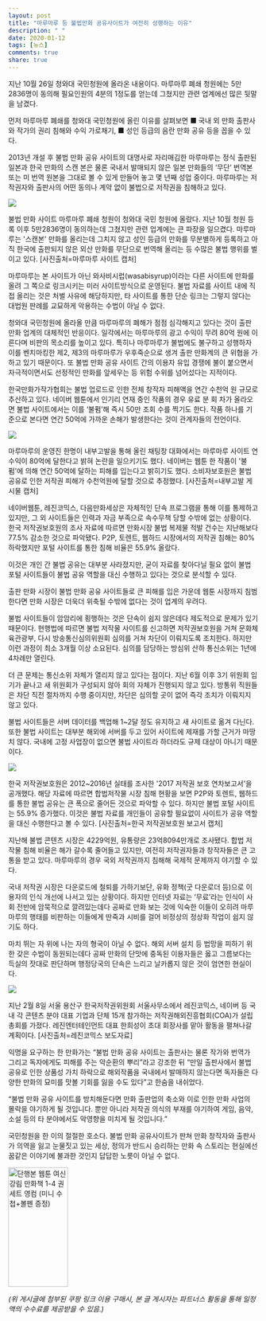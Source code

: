 ```yaml
---
layout: post
title: "마루마루 등 불법만화 공유사이트가 여전히 성행하는 이유"
description: " "
date: 2020-01-12
tags: [뉴스]
comments: true
share: true
---
```




지난 10월 26일 청와대 국민청원에 올라온 내용이다. 마루마루 폐쇄 청원에는 5만2836명이 동의해 필요인원의 4분의 1정도를 얻는데 그쳤지만 관련 업계에선 많은 뒷말을 남겼다.  
  
먼저 마루마루 폐쇄를 청와대 국민청원에 올린 이유를 살펴보면 ■ 국내 외 만화 출판사와 작가의 권리 침해와 수익 가로채기, ■ 성인 등급의 음란 만화 공유 등을 꼽을 수 있다.  
  
2013년 개설 후 불법 만화 공유 사이트의 대명사로 자리매김한 마루마루는 정식 출판된 일본과 한국 만화의 스캔 본은 물론 국내서 발매되지 않은 일본 만화들의 ‘무단’ 번역본 또는 미 번역 원본을 그대로 볼 수 있게 만들어 놓고 몇 년째 성업 중이다. 마루마루는 저작권자와 출판사의 어떤 동의나 계약 없이 불법으로 저작권을 침해하고 있다.

[![](https://post-phinf.pstatic.net/MjAxNzEyMThfMjcg/MDAxNTEzNTYzNDA1NzM2.u7ub0intvlywl6DKG0RS7E_t61HJ6LmTkEUWmxDoXcIg.KwWltjqE_IfBJ_kLgEswaGvztYsI2dYRkhONa_aU9Kgg.JPEG/image_7734969001513563368487.jpg?type=w1200)](https://post.naver.com/viewer/postView.nhn?volumeNo=11351287&memberNo=36765180&searchKeyword=%EB%A7%88%EB%A3%A8%20%EB%A7%88%EB%A3%A8&searchRank=1#)

불법 만화 사이트 마루마루 폐쇄 청원이 청와대 국민 청원에 올랐다. 지난 10월 청원 등록 이후 5만2836명이 동의하는데 그쳤지만 관련 업계에는 큰 파장을 일으켰다. 마루마루는 '스캔본' 만화를 올리는데 그치지 않고 성인 등급의 만화를 무분별하게 등록하고 아직 한국에 출판되지 않은 외산 만화를 무단으로 번역해 올리는 등 수많은 불법 행위를 벌이고 있다. [사진출처=마루마루 사이트 캡처]

마루마루는 본 사이트가 아닌 와사비시럽(wasabisyrup)이라는 다른 사이트에 만화를 올려 그 쪽으로 링크시키는 미러 사이트방식으로 운영된다. 불법 자료를 사이트 내에 직접 올리는 것은 처벌 사유에 해당하지만, 타 사이트를 통한 단순 링크는 그렇지 않다는 대법원 판례를 교묘하게 악용하는 수법이 아닐 수 없다.  
  
청와대 국민청원에 올라올 만큼 마루마루의 폐해가 점점 심각해지고 있다는 것이 출판 만화 업계의 대체적인 반응이다. 일각에서는 마루마루의 광고 수익이 무려 80억 원에 이른다며 비판의 목소리를 높이고 있다. 특히나 마루마루가 불법에도 불구하고 성행하자 이를 벤치마킹한 제2, 제3의 마루마루가 우후죽순으로 생겨 출판 만화계의 큰 위협을 가하고 있기 때문이다. 또 불법 만화 공유 사이트 간의 이용자 유입 경쟁에 불이 붙으면서 자극적이면서도 선정적인 만화를 앞세우는 등 위험 수위를 넘어섰다는 지적이다.  
  
한국만화가작가협회는 불법 업로드로 인한 전체 창작자 피해액을 연간 수천억 원 규모로 추산하고 있다. 네이버 웹툰에서 인기리 연재 중인 작품의 경우 유료 분 회 차가 올라오면 불법 사이트에서는 이를 ‘불펌’해 즉시 50만 조회 수를 찍기도 한다. 작품 하나를 기준으로 본다면 연간 50억에 가까운 손해가 발생한다는 것이 관계자들의 전언이다.

[![](https://post-phinf.pstatic.net/MjAxNzEyMThfMTcg/MDAxNTEzNTYzNDE4OTY2.ZFW9Xrt1oBS6DhRp8MuB9oIDgMxIl25j3aezbbsTh-Qg.2No8SDXvX46dx_kBzKReANAioL6X7esW-hdrTz5E-Pog.JPEG/2.jpg?type=w1200)](https://post.naver.com/viewer/postView.nhn?volumeNo=11351287&memberNo=36765180&searchKeyword=%EB%A7%88%EB%A3%A8%20%EB%A7%88%EB%A3%A8&searchRank=1#)

마루마루의 운영진 한명이 내부고발을 통해 올린 채팅창 대화에서는 마루마루 사이트 연 수익이 80억에 달한다고 밝혀 논란을 일으키기도 했다. 네이버는 웹툰 한 작품이 '불펌'에 의해 연간 50억에 달하는 피해를 입는다고 밝히기도 했다. 소비자보호원은 불법 공유로 인한 저작권 피해가 수천억원에 달할 것으로 추정했다. [사진출처=내부고발 게시물 캡처]

네이버웹툰,  레진코믹스, 다음만화세상은 자체적인 단속 프로그램을 통해 이를 통제하고 있지만, 그 외 사이트들은 인력과 자금 부족으로 속수무책 당할 수밖에 없는 상황이다.  
한국 저작권보호원의 조사 자료에 따르면 만화시장 불법 복제물 적발 건수는 지난해보다 77.5% 감소한 것으로 파악됐다. P2P, 토렌트, 웹하드 시장에서의 저작권 침해는 80% 하락했지만 포털 사이트를 통한 침해 비율은 55.9% 올랐다.  
  
이것은 개인 간 불법 공유는 대부분 사라졌지만, 굳이 자료를 찾아다닐 필요 없이 불법 포털 사이트들이 불법 공유 역할을 대신 수행하고 있다는 것으로 분석할 수 있다.  
  
출판 만화 시장이 불법 만화 공유 사이트들로 큰 피해를 입은 가운데 웹툰 시장까지 침범한다면 만화 시장은 더욱더 위축될 수밖에 없다는 것이 업계의 우려다.  
  
불법 사이트들이 암암리에 횡행하는 것은 단속이 쉽지 않은데다 제도적으로 문제가 있기 때문이다. 현행법에 따르면 불법 저작물 사이트를 신고하면 저작권보호원을 거쳐 문화체육관광부, 다시 방송통신심의위원회 심의를 거쳐 차단이 이뤄지도록 조치한다. 하지만 이런 과정이 최소 3개월 이상 소요된다. 심의를 담당하는 방심위 산하 통신소위는 1년에 4차례만 열린다.  
  
더 큰 문제는 통신소위 자체가 열리지 않고 있다는 점이다. 지난 6월 이후 3기 위원회 임기가 끝나고 새 위원회가 구성되지 않아 회의 자체가 진행되지 않고 있다. 방통위 직원들은 차단 직전 절차까지 수행 중이지만, 차단은 심의할 곳이 없어 즉각 조치가 이뤄지지 않고 있다.  
  
불법 사이트들은 서버 데이터를 백업해 1~2달 정도 유지하고 새 사이트로 옮겨 다닌다. 또한 불법 사이트는 대부분 해외에 서버를 두고 있어 사이트에 제재를 가할 근거가 마땅치 않다. 국내에 고정 사업장이 없으면 불법 사이트라 하더라도 규제 대상이 아니기 때문이다.

[![](https://post-phinf.pstatic.net/MjAxNzEyMThfNDgg/MDAxNTEzNTYzNjUzNDQ5.BXFNtEGTHlOAShsTMyiMCF0zZkY3nN5cN-l3iqXQB9wg.UFiInjIN0c5yi3HCc5BxRopOYxEUinnBA4h7DfsFNXMg.JPEG/3.jpg?type=w1200)](https://post.naver.com/viewer/postView.nhn?volumeNo=11351287&memberNo=36765180&searchKeyword=%EB%A7%88%EB%A3%A8%20%EB%A7%88%EB%A3%A8&searchRank=1#)

한국 저작권보호원은 2012~2016년 실태를 조사한 '2017 저작권 보호 연차보고서'을 공개했다. 해당 자료에 따르면 합법저작물 시장 침해 현황을 보면 P2P와 토렌트, 웹하드를 통한 불법 공유는 큰 폭으로 줄어든 것으로 파악할 수 있다. 하지만 불법 포털 사이트는 55.9% 증가했다. 이것은 불법 자료를 개인들이 공유할 필요없이 사이트가 공유 역할을 대신 수행한다고 볼 수 있다. [사진출처=한국 저작권보호원 보고서 캡처]

지난해 불법 콘텐츠 시장은 4229억원,  유통량은 23억8094만개로 조사됐다. 합법 저작물 침해 비율은 해가 갈수록 줄어들고 있지만, 여전히 저작권자들과 창작자들은 큰 고통을 받고 있다. 마루마루의 경우 국외 저작권까지 침해해 국제적 문제까지 야기할 수 있다.  
  
국내 저작권 시장은 다운로드에 철퇴를 가하기보단, 유화 정책(굿 다운로더 등)으로 이용자의 인식 개선에 나서고 있는 상황이다. 하지만 인터넷 자료는 ‘무료’라는 인식이 사회 전반에 암묵적으로 깔려있는데다 공짜로 만화 보는 것에 익숙한 이들이 오히려 마루마루의 행태를 비판하는 이들에게 딴죽과 시비를 걸어 비정상의 정상화 작업이 쉽지 않기도 하다.  
  
마치 뛰는 자 위에 나는 자의 형국이 아닐 수 없다. 해외 서버 설치 등 법망을 피하기 위한 갖은 수법이 동원되는데다 공짜 만화의 단맛에 중독된 이용자들은 옳고 그름보다는 득실의 잣대로 판단하며 행정당국의 단속은 느리고 날카롭지 않은 것이 엄연한 현실이다.

[![](https://post-phinf.pstatic.net/MjAxNzEyMThfMTA2/MDAxNTEzNTYzODA3ODc0.BUGqvZCQuGuXLKOUOZ4Dwq9WqZpSfiD8tg8DUaHNgkkg.lkoc7aXjRjQF4QMMnUBggPdXmd9H0bDkaNquSVvRpeEg.PNG/image_5177633421513563796702.png?type=w1200)](https://post.naver.com/viewer/postView.nhn?volumeNo=11351287&memberNo=36765180&searchKeyword=%EB%A7%88%EB%A3%A8%20%EB%A7%88%EB%A3%A8&searchRank=1#)

지난 2월 8일 서울 용산구 한국저작권위원회 서울사무소에서 레진코믹스, 네이버 등 국내 각 콘텐츠 분야 대표 기업과 단체 15개 참가하는 저작권해외진흥협회(COA)가 설립 총회를 가졌다. 레진엔터테인먼트 대표 한희성이 초대 회장사를 맡아 활동을 펼쳐나갈 계획이다. [사진출처=레진코믹스 보도자료]

익명을 요구하는 한 만화가는 “불법 만화 공유 사이트는 출판사는 물론 작가와 번역가 그리고 독자에게도 피해를 주는 악순환의 뿌리”라고 강조한 뒤 “만일 출판사에서 불법 공유로 인한 상품성 가치 하락으로 해외작품을 국내에서 발매하지 않는다면 독자들은 다양한 만화의 묘미를 맛볼 기회를 잃을 수도 있다”고 한숨을 내쉬었다.  
  
“불법 만화 공유 사이트를 방치해둔다면 만화 출판업의 축소와 이로 인한 만화 사업의 몰락을 야기하게 될 것입니다. 뿐만 아니라 저작권 의식의 부재를 야기하여 게임, 음악, 소설 등의 타 분야에서도 악영향을 미치게 될 것입니다.”  
  
국민청원을 한 이의 절절한 호소다. 불법 만화 공유사이트가 판쳐 만화 창작자와 출판사가 의역을 잃고 눈물짓고 있는 세상, 정의가 반드시 승리하는 만화 속 스토리는 현실에선 꿈같은 이야기에 불과한 것인지 답답한 노릇이 아닐 수 없다.

<a href="https://coupa.ng/bPr82x" target="_blank" referrerpolicy="unsafe-url"><img src="https://static.coupangcdn.com/image/affiliate/banner/48d3f5863ff83d17c7aa96abafed20b2@2x.jpg" alt="단행본 웹툰 여신강림 만화책 1-4 권 세트 영컴 (미니 수첩+볼펜 증정)" width="120" height="240"></a>

_(위 게시글에 첨부된 쿠팡 링크 이용 구매시, 본 글 게시자는 파트너스 활동을 통해 일정액의 수수료를 제공받을 수 있음.)_